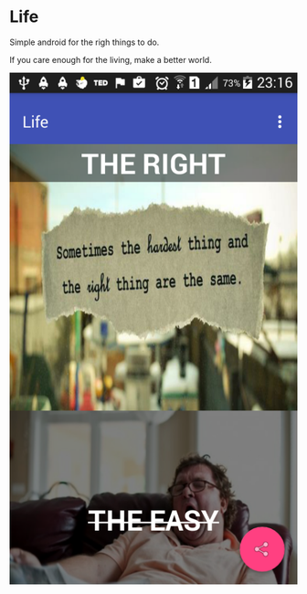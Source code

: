 # Life

Simple android for the righ things to do.

If you care enough for the living, make a better world.

![](screenshot/screenshot.png)
